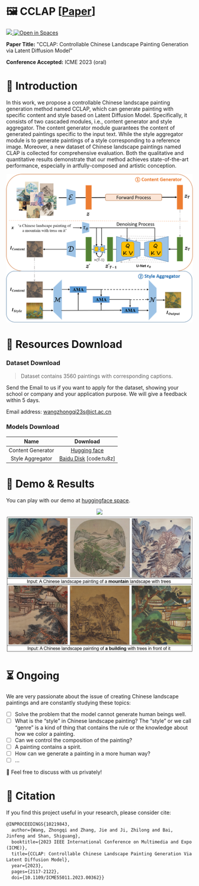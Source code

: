 # 🖼︎ CCLAP \[[Paper](https://arxiv.org/abs/2304.04156)]
<a src="https://img.shields.io/badge/cs.CV-2304.04156-b31b1b?logo=arxiv&logoColor=red" href="https://arxiv.org/abs/2304.04156"> <img src="https://img.shields.io/badge/cs.CV-2304.04156-b31b1b?logo=arxiv&logoColor=red">
</a>
<a href="https://huggingface.co/spaces/RobinWZQ/CCLAP"><img src="https://huggingface.co/datasets/huggingface/badges/raw/main/open-in-hf-spaces-sm-dark.svg" alt="Open in Spaces"> </a>

**Paper Title:** "CCLAP: Controllable Chinese Landscape Painting Generation via Latent Diffusion Model"

**Conference Accepted:** ICME 2023 (oral)

# 👀 Introduction

In this work, we propose a controllable Chinese landscape painting generation method named CCLAP, which can generate painting with specific content and style based on Latent Diffusion Model. Specifically, it consists of two cascaded modules, i.e., content generator and style aggregator. The content generator module guarantees the content of generated paintings specific to the input text. While the style aggregator module is to generate paintings of a style corresponding to a reference image. Moreover, a new dataset of Chinese landscape paintings named CLAP is collected for comprehensive evaluation. Both the qualitative and quantitative results demonstrate that our method achieves state-of-the-art performance, especially in artfully-composed and artistic conception.


<div align=center>
<img src='https://github.com/Robin-WZQ/CCLAP/blob/main/images/model.png' width=600>
</div>

# 📩 Resources Download

### Dataset Download
 > Dataset contains 3560 paintings with corresponding captions. 

 Send the Email to us if you want to apply for the dataset, showing your school or company and your application purpose. We will give a feedback within 5 days. 

Email address: wangzhongqi23s@ict.ac.cn

### Models Download

|       Name        | Download |
| :---------------: | :------: |
| Content Generator | [Hugging face](https://huggingface.co/RobinWZQ/CCLAP) |
| Style Aggregator  | [Baidu Disk](https://pan.baidu.com/s/1HgPC61RIc_j0vRK-HODVpg) [code:tu8z] |
  
# 🔨 Demo & Results

You can play with our demo at [huggingface space](https://huggingface.co/spaces/RobinWZQ/CCLAP).

<div align=center>
<img src='https://github.com/Robin-WZQ/CCLAP/blob/main/images/pic1.png' width=600>
</div>

<div align=center>
<img src='https://github.com/Robin-WZQ/CCLAP/blob/main/images/pic2.png' width=600>
</div>



# ⏳ Ongoing

We are very passionate about the issue of creating Chinese landscape paintings and are constantly studying these topics:

- [ ] Solve the problem that the model cannot generate human beings well.
- [ ] What is the “style” in Chinese landscape painting? The “style” or we call “genre” is a kind of thing that contains the rule or the knowledge about how we color a painting. 
- [ ] Can we control the composition of the painting? 
- [ ] A painting contains a spirit.
- [ ] How can we generate a painting in a more human way?
- [ ] ...

🤝 Feel free to discuss with us privately!


# 📄 Citation

If you find this project useful in your research, please consider cite:
```
@INPROCEEDINGS{10219843,
  author={Wang, Zhongqi and Zhang, Jie and Ji, Zhilong and Bai, Jinfeng and Shan, Shiguang},
  booktitle={2023 IEEE International Conference on Multimedia and Expo (ICME)}, 
  title={CCLAP: Controllable Chinese Landscape Painting Generation Via Latent Diffusion Model}, 
  year={2023},
  pages={2117-2122},
  doi={10.1109/ICME55011.2023.00362}}
```

